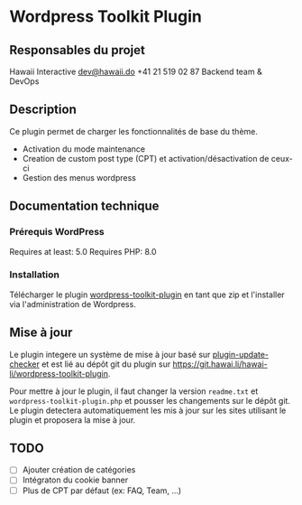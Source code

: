 # Wordpress Toolkit Plugin

## Responsables du projet

Hawaii Interactive
<dev@hawaii.do>
+41 21 519 02 87
Backend team & DevOps

## Description

Ce plugin permet de charger les fonctionnalités de base du thème.

- Activation du mode maintenance
- Creation de custom post type (CPT) et activation/désactivation de ceux-ci
- Gestion des menus wordpress

## Documentation technique

### Prérequis WordPress

Requires at least: 5.0
Requires PHP: 8.0

### Installation

Télécharger le plugin [wordpress-toolkit-plugin](https://git.hawai.li/hawai-li/wordpress-toolkit-plugin) en tant que zip et l'installer via l'administration de Wordpress.

## Mise à jour

Le plugin integere un système de mise à jour basé sur [plugin-update-checker](https://github.com/YahnisElsts/plugin-update-checker) et est lié au dépôt git du plugin sur https://git.hawai.li/hawai-li/wordpress-toolkit-plugin.

Pour mettre à jour le plugin, il faut changer la version `readme.txt` et `wordpress-toolkit-plugin.php` et pousser les changements sur le dépôt git. Le plugin detectera automatiquement les mis à jour sur les sites utilisant le plugin et proposera la mise à jour.

## TODO

- [ ] Ajouter création de catégories
- [ ] Intégraton du cookie banner
- [ ] Plus de CPT par défaut (ex: FAQ, Team, ...)
